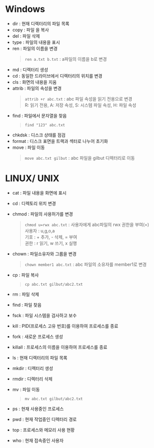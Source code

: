 # Windows

- dir : 현재 디렉터리의 파일 목록
- copy : 파일 을 복사
- del : 파일 삭제
- type : 파일의 내용을 표시
- ren : 파일의 이름을 변경
  > `ren a.txt b.txt` : a파일의 이름을 b로 변경
- md : 디렉터리 생성
- cd : 동일한 드라이브에서 디렉터리의 위치를 변경
- cls : 화면의 내용을 지움
- attrib : 파일의 속성을 변경
  > `attrib +r abc.txt` : abc 파일 속성을 읽기 전용으로 변경 <br/>
  > R: 읽기 전용, A: 저장 속성, S: 시스템 파일 속성, H: 파일 속성
- find : 파일에서 문자열을 찾음
  > `find "123" abc.txt`
- chkdsk : 디스크 상태를 점검
- format : 디스크 표면을 트랙과 섹터로 나누어 초기화
- move : 파일 이동
  > `move abc.txt gilbut` : abc 파일을 gilbut 디렉터리로 이동

# LINUX/ UNIX

- cat : 파일 내용을 화면에 표시
- cd : 디렉토리 위치 변경
- chmod : 파일의 사용허가를 변경

  > `chmod u=rwx abc.txt` : 사용자에게 abc파일의 rwx 권한을 부여(=) <br/>
  > 사용자 : u,g,o,a <br/>
  > 기호 : + 추가, - 삭제, = 부여 <br/>
  > 권한 : r 읽기, w 쓰기, x 실행

- chown : 파일소유자와 그룹을 변경

  > `chown member1 abc.txt` : abc 파일의 소유자를 member1로 변경

- cp : 파일 복사

  > `cp abc.txt gilbut/abc2.txt`

- rm : 파일 삭제
- find : 파일 찾음
- fsck : 파일 시스템을 검사하고 보수
- kill : PID(프로세스 고유 번호)를 이용하여 프로세스를 종료
- fork : 새로운 프로세스 생성
- killall : 프로세스의 이름을 이용하여 프로세스를 종료
- ls : 현재 디렉터리의 파일 목록
- mkdir : 디렉터리 생성
- rmdir : 디렉터리 삭제
- mv : 파일 이동
  > `mv abc.txt gilbut/abc2.txt`
- ps : 현재 사용중인 프로세스
- pwd : 현재 작업중인 디렉터리 경로
- top : 프로세스와 메모리 사용 현황
- who : 현재 접속중인 사용자

